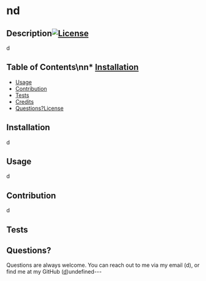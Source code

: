 # nd

## Description[![License](https://img.shields.io/badge/License-Boost_1.0-lightblue.svg)](https://www.boost.org/LICENSE_1_0.txt)

d

## Table of Contents\nn* [Installation](#installation)
* [Usage](#usage)
* [Contribution](#contribution)
* [Tests](#tests)
* [Credits](#credits)
* [Questions?](#questions?)[License](#license)
## Installation

d

## Usage

d

## Contribution

d

## Tests

## Questions?

 Questions are always welcome. You can reach out to me via my email (d), or find me at my GitHub ([d](https://github.com/d))undefined---